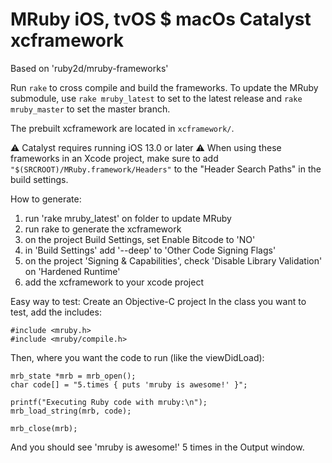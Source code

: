 # MRuby iOS, tvOS $ macOs Catalyst xcframework

Based on 'ruby2d/mruby-frameworks'

Run `rake` to cross compile and build the frameworks. To update the MRuby submodule, use `rake mruby_latest` to set to the latest release and `rake mruby_master` to set the master branch.

The prebuilt xcframework are located in `xcframework/`.

⚠️ Catalyst requires running iOS 13.0 or later
⚠️ When using these frameworks in an Xcode project, make sure to add `"$(SRCROOT)/MRuby.framework/Headers"` to the "Header Search Paths" in the build settings.

How to generate:
1. run 'rake mruby_latest' on folder to update MRuby
2. run rake to generate the xcframework
3. on the project Build Settings, set Enable Bitcode to 'NO'
4. in 'Build Settings' add '--deep' to 'Other Code Signing Flags'
5. on the project 'Signing & Capabilities', check 'Disable Library Validation' on 'Hardened Runtime'
3. add the xcframework to your xcode project

Easy way to test:
Create an Objective-C project
In the class you want to test, add the includes:
```
#include <mruby.h>
#include <mruby/compile.h>
```
Then, where you want the code to run (like the viewDidLoad):
```
mrb_state *mrb = mrb_open();
char code[] = "5.times { puts 'mruby is awesome!' }";

printf("Executing Ruby code with mruby:\n");
mrb_load_string(mrb, code);

mrb_close(mrb);
```
And you should see 'mruby is awesome!' 5 times in the Output window.
